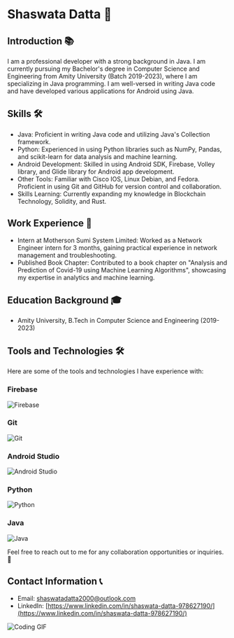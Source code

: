 # Shaswata Datta 🚀

## Introduction 📚
I am a professional developer with a strong background in Java. I am currently pursuing my Bachelor's degree in Computer Science and Engineering from Amity University (Batch 2019-2023), where I am specializing in Java programming. I am well-versed in writing Java code and have developed various applications for Android using Java.

## Skills 🛠️
- Java: Proficient in writing Java code and utilizing Java's Collection framework.
- Python: Experienced in using Python libraries such as NumPy, Pandas, and scikit-learn for data analysis and machine learning.
- Android Development: Skilled in using Android SDK, Firebase, Volley library, and Glide library for Android app development.
- Other Tools: Familiar with Cisco IOS, Linux Debian, and Fedora. Proficient in using Git and GitHub for version control and collaboration.
- Skills Learning: Currently expanding my knowledge in Blockchain Technology, Solidity, and Rust.

## Work Experience 💼
- Intern at Motherson Sumi System Limited: Worked as a Network Engineer intern for 3 months, gaining practical experience in network management and troubleshooting.
- Published Book Chapter: Contributed to a book chapter on "Analysis and Prediction of Covid-19 using Machine Learning Algorithms", showcasing my expertise in analytics and machine learning.

## Education Background 🎓
- Amity University, B.Tech in Computer Science and Engineering (2019-2023)



## Tools and Technologies 🛠️
Here are some of the tools and technologies I have experience with:

### Firebase
![Firebase](https://img.shields.io/badge/Firebase-FFCA28?style=for-the-badge&logo=firebase&logoColor=black)

### Git
![Git](https://img.shields.io/badge/Git-F05032?style=for-the-badge&logo=git&logoColor=white)

### Android Studio
![Android Studio](https://img.shields.io/badge/Android%20Studio-3DDC84?style=for-the-badge&logo=androidstudio&logoColor=white)

### Python
![Python](https://img.shields.io/badge/Python-3776AB?style=for-the-badge&logo=python&logoColor=white)

### Java
![Java](https://img.shields.io/badge/Java-007396?style=for-the-badge&logo=java&logoColor=white)

Feel free to reach out to me for any collaboration opportunities or inquiries. 📩

## Contact Information 📞
- Email: shaswatadatta2000@outlook.com
- LinkedIn: [https://www.linkedin.com/in/shaswata-datta-978627190/](https://www.linkedin.com/in/shaswata-datta-978627190/)

![Coding GIF](https://media.giphy.com/media/13HgwGsXF0aiGY/giphy.gif)
